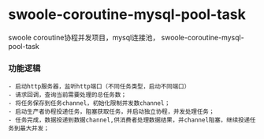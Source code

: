 # swoole-coroutine-mysql-pool-task
swoole coroutine协程并发项目，mysql连接池， swoole-coroutine-mysql-pool-task 

### 功能逻辑
```text
- 启动http服务器，监听http端口（不同任务类型，启动不同端口）
- 请求回调，查询当前需要处理的总任务数；
- 将任务保存到任务channel，初始化限制并发数channel；
- 启动生产者协程投递任务，阻塞获取任务，并启动独立协程，并发处理任务；
- 任务完成，数据投递到数据channel,供消费者处理数据结果，并channel阻塞，继续投递任务到最大并发；

```